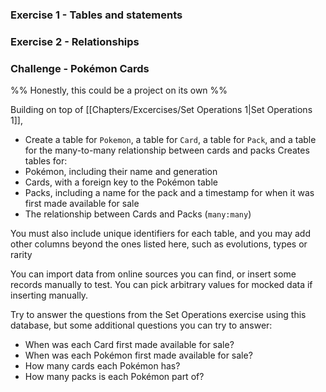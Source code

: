 ### Exercise 1 - Tables and statements

### Exercise 2 - Relationships

### Challenge - Pokémon Cards
%% Honestly, this could be a project on its own %%

Building on top of [[Chapters/Excercises/Set Operations 1|Set Operations 1]],

- Create a table for `Pokemon`, a table for `Card`, a table for `Pack`, and a table for the many-to-many relationship between cards and packs
Creates tables for:
- Pokémon, including their name and generation
- Cards, with a foreign key to the Pokémon table
- Packs, including a name for the pack and a timestamp for when it was first made available for sale
- The relationship between Cards and Packs (`many:many`)

You must also include unique identifiers for each table, and you may add other columns beyond the ones listed here, such as evolutions, types or rarity

You can import data from online sources you can find, or insert some records manually to test. You can pick arbitrary values for mocked data if inserting manually.

Try to answer the questions from the Set Operations exercise using this database, but some additional questions you can try to answer:
- When was each Card first made available for sale?
- When was each Pokémon first made available for sale?
- How many cards each Pokémon has?
- How many packs is each Pokémon part of?
